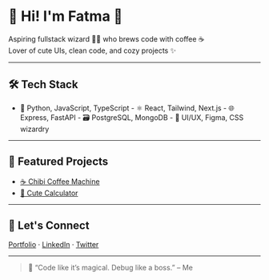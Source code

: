 # 🍓 Hi! I'm Fatma 🌸

Aspiring fullstack wizard 🧙‍♀️ who brews code with coffee ☕  
Lover of cute UIs, clean code, and cozy projects ✨

---

## 🛠 Tech Stack

- 🧠 Python, JavaScript, TypeScript - ⚛️ React, Tailwind, Next.js - 🌐 Express, FastAPI - 🗃 PostgreSQL, MongoDB - 🎨 UI/UX, Figma, CSS wizardry

---

## 💖 Featured Projects

- [☕ Chibi Coffee Machine](https://github.com/Peachy114/Python-Capstone-and-Project)  
- [🧮 Cute Calculator](https://github.com/Peachy114/calculator)

---

## 🌸 Let's Connect

[Portfolio](https://fatma-portfolio-n58033p0n-peachy114s-projects.vercel.app/) · [LinkedIn](https://www.linkedin.com/in/fatmagabuya/) · [Twitter](https://twitter.com/PeachyPeachy_1)

---

> 💬 “Code like it’s magical. Debug like a boss.” – Me
